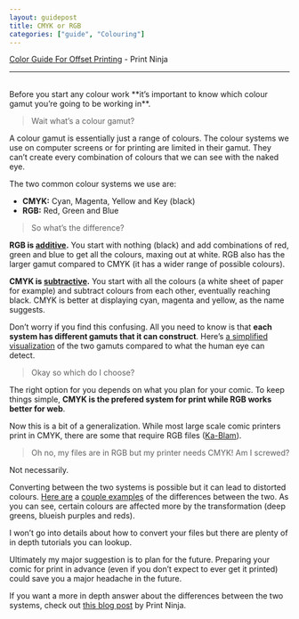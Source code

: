 ```yaml
---
layout: guidepost
title: CMYK or RGB
categories: ["guide", "Colouring"]
---
```


[Color Guide For Offset Printing](http://www.printninja.com/printing-resource-center/file-setup/offset-printing-guidelines/offset-color-requirements) - Print Ninja

<hr><br>
Before you start any colour work **it’s important to know which colour gamut you’re going to be working in**.


> Wait what’s a colour gamut?

A colour gamut is essentially just a range of colours. The colour systems we use on computer screens or for printing are limited in their gamut. They can’t create every combination of colours that we can see with the naked eye.

The two common colour systems we use are:

- **CMYK:** Cyan, Magenta, Yellow and Key (black)
- **RGB:** Red, Green and Blue

> So what’s the difference?

**RGB is [additive](https://bpiinc.files.wordpress.com/2011/11/rgb.png).** You start with nothing (black) and add combinations of red, green and blue to get all the colours, maxing out at white. RGB also has the larger gamut compared to CMYK (it has a wider range of possible colours).

**CMYK is [subtractive](http://d85fd144eb6d904e1307-ee0389f939f121fe3a9bfdd4a2fec20f.r35.cf2.rackcdn.com/images/resource-pages/cmyk-illustration.jpg).** You start with all the colours (a white sheet of paper for example) and subtract colours from each other, eventually reaching black. CMYK is better at displaying cyan, magenta and yellow, as the name suggests.

Don’t worry if you find this confusing. All you need to know is that **each system has different gamuts that it can construct**. Here’s [a simplified visualization](http://www.okidata.com/images/site/resource/gamuts.jpg) of the two gamuts compared to what the human eye can detect.

> Okay so which do I choose?

The right option for you depends on what you plan for your comic. To keep things simple, **CMYK is the prefered system for print while RGB works better for web**.

Now this is a bit of a generalization. While most large scale comic printers print in CMYK, there are some that require RGB files ([Ka-Blam](http://ka-blam.com/main/)).

> Oh no, my files are in RGB but my printer needs CMYK! Am I screwed?

Not necessarily.

Converting between the two systems is possible but it can lead to distorted colours. [Here are](https://pbs.twimg.com/media/C8rMzR2XUAAKrtF.jpg) a [couple examples](https://pbs.twimg.com/media/C8rRJEkW0AEXnPf.jpg) of the differences between the two. As you can see, certain colours are affected more by the transformation (deep greens, blueish purples and reds).

I won’t go into details about how to convert your files but there are plenty of in depth tutorials you can lookup.

Ultimately my major suggestion is to plan for the future. Preparing your comic for print in advance (even if you don’t expect to ever get it printed) could save you a major headache in the future.

If you want a more in depth answer about the differences between the two systems, check out [this blog post](http://www.printninja.com/printing-resource-center/printing-academy/advanced-concepts/cmyk-vs-rgb-advanced-explanation) by Print Ninja.